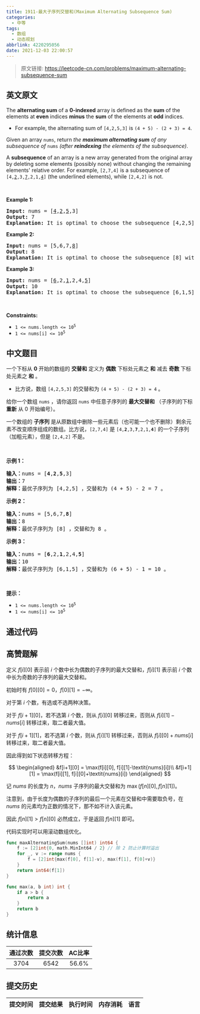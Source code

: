 ```yaml
---
title: 1911-最大子序列交替和(Maximum Alternating Subsequence Sum)
categories:
  - 中等
tags:
  - 数组
  - 动态规划
abbrlink: 4220295056
date: 2021-12-03 22:00:57
---
```


> 原文链接: https://leetcode-cn.com/problems/maximum-alternating-subsequence-sum


## 英文原文
<div><p>The <strong>alternating sum</strong> of a <strong>0-indexed</strong> array is defined as the <strong>sum</strong> of the elements at <strong>even</strong> indices <strong>minus</strong> the <strong>sum</strong> of the elements at <strong>odd</strong> indices.</p>

<ul>
	<li>For example, the alternating sum of <code>[4,2,5,3]</code> is <code>(4 + 5) - (2 + 3) = 4</code>.</li>
</ul>

<p>Given an array <code>nums</code>, return <em>the <strong>maximum alternating sum</strong> of any subsequence of </em><code>nums</code><em> (after <strong>reindexing</strong> the elements of the subsequence)</em>.</p>

<ul>
</ul>

<p>A <strong>subsequence</strong> of an array is a new array generated from the original array by deleting some elements (possibly none) without changing the remaining elements&#39; relative order. For example, <code>[2,7,4]</code> is a subsequence of <code>[4,<u>2</u>,3,<u>7</u>,2,1,<u>4</u>]</code> (the underlined elements), while <code>[2,4,2]</code> is not.</p>

<p>&nbsp;</p>
<p><strong>Example 1:</strong></p>

<pre>
<strong>Input:</strong> nums = [<u>4</u>,<u>2</u>,<u>5</u>,3]
<strong>Output:</strong> 7
<strong>Explanation:</strong> It is optimal to choose the subsequence [4,2,5] with alternating sum (4 + 5) - 2 = 7.
</pre>

<p><strong>Example 2:</strong></p>

<pre>
<strong>Input:</strong> nums = [5,6,7,<u>8</u>]
<strong>Output:</strong> 8
<strong>Explanation:</strong> It is optimal to choose the subsequence [8] with alternating sum 8.
</pre>

<p><strong>Example 3:</strong></p>

<pre>
<strong>Input:</strong> nums = [<u>6</u>,2,<u>1</u>,2,4,<u>5</u>]
<strong>Output:</strong> 10
<strong>Explanation:</strong> It is optimal to choose the subsequence [6,1,5] with alternating sum (6 + 5) - 1 = 10.
</pre>

<p>&nbsp;</p>
<p><strong>Constraints:</strong></p>

<ul>
	<li><code>1 &lt;= nums.length &lt;= 10<sup>5</sup></code></li>
	<li><code>1 &lt;= nums[i] &lt;= 10<sup>5</sup></code></li>
</ul></div>

## 中文题目
<div><p>一个下标从 <strong>0</strong> 开始的数组的 <strong>交替和</strong> 定义为 <strong>偶数</strong> 下标处元素之 <strong>和</strong> 减去 <strong>奇数</strong> 下标处元素之 <strong>和</strong> 。</p>

<ul>
	<li>比方说，数组 <code>[4,2,5,3]</code> 的交替和为 <code>(4 + 5) - (2 + 3) = 4</code> 。</li>
</ul>

<p>给你一个数组 <code>nums</code> ，请你返回 <code>nums</code> 中任意子序列的 <strong>最大交替和</strong> （子序列的下标 <strong>重新</strong> 从 0 开始编号）。</p>

<ul>
</ul>

<p>一个数组的 <strong>子序列</strong> 是从原数组中删除一些元素后（也可能一个也不删除）剩余元素不改变顺序组成的数组。比方说，<code>[2,7,4]</code> 是 <code>[4,<strong>2</strong>,3,<strong>7</strong>,2,1,<strong>4</strong>]</code> 的一个子序列（加粗元素），但是 <code>[2,4,2]</code> 不是。</p>

<p> </p>

<p><b>示例 1：</b></p>

<pre><b>输入：</b>nums = [<strong>4</strong>,<strong>2</strong>,<strong>5</strong>,3]
<b>输出：</b>7
<b>解释：</b>最优子序列为 [4,2,5] ，交替和为 (4 + 5) - 2 = 7 。
</pre>

<p><strong>示例 2：</strong></p>

<pre><b>输入：</b>nums = [5,6,7,<strong>8</strong>]
<b>输出：</b>8
<b>解释：</b>最优子序列为 [8] ，交替和为 8 。
</pre>

<p><strong>示例 3：</strong></p>

<pre><b>输入：</b>nums = [<strong>6</strong>,2,<strong>1</strong>,2,4,<strong>5</strong>]
<b>输出：</b>10
<b>解释：</b>最优子序列为 [6,1,5] ，交替和为 (6 + 5) - 1 = 10 。
</pre>

<p> </p>

<p><strong>提示：</strong></p>

<ul>
	<li><code>1 &lt;= nums.length &lt;= 10<sup>5</sup></code></li>
	<li><code>1 &lt;= nums[i] &lt;= 10<sup>5</sup></code></li>
</ul>
</div>

## 通过代码
<RecoDemo>
</RecoDemo>


## 高赞题解
定义 $f[i][0]$ 表示前 $i$ 个数中长为偶数的子序列的最大交替和，$f[i][1]$ 表示前 $i$ 个数中长为奇数的子序列的最大交替和。

初始时有 $f[0][0] = 0$，$f[0][1] = -\infty$。

对于第 $i$ 个数，有选或不选两种决策。

对于 $f[i+1][0]$，若不选第 $i$ 个数，则从 $f[i][0]$ 转移过来，否则从 $f[i][1]-\textit{nums}[i]$ 转移过来，取二者最大值。

对于 $f[i+1][1]$，若不选第 $i$ 个数，则从 $f[i][1]$ 转移过来，否则从 $f[i][0]+\textit{nums}[i]$ 转移过来，取二者最大值。

因此得到如下状态转移方程：

$$
\begin{aligned}
&f[i+1][0] = \max(f[i][0], f[i][1]-\textit{nums}[i])\\
&f[i+1][1] = \max(f[i][1], f[i][0]+\textit{nums}[i])
\end{aligned}
$$

记 $\textit{nums}$ 的长度为 $n$，$\textit{nums}$ 子序列的最大交替和为 $\max(f[n][0],f[n][1])$。

注意到，由于长度为偶数的子序列的最后一个元素在交替和中需要取负号，在 $\textit{nums}$ 的元素均为正数的情况下，那不如不计入该元素。

因此 $f[n][1]>f[n][0]$ 必然成立，于是返回 $f[n][1]$ 即可。

代码实现时可以用滚动数组优化。

```go
func maxAlternatingSum(nums []int) int64 {
	f := [2]int{0, math.MinInt64 / 2} // 除 2 防止计算时溢出
	for _, v := range nums {
		f = [2]int{max(f[0], f[1]-v), max(f[1], f[0]+v)}
	}
	return int64(f[1])
}

func max(a, b int) int {
	if a > b {
		return a
	}
	return b
}
```

## 统计信息
| 通过次数 | 提交次数 | AC比率 |
| :------: | :------: | :------: |
|    3704    |    6542    |   56.6%   |

## 提交历史
| 提交时间 | 提交结果 | 执行时间 |  内存消耗  | 语言 |
| :------: | :------: | :------: | :--------: | :--------: |
